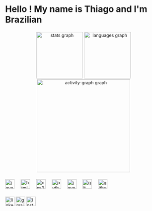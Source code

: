 <h1 align="left">Hello ! My name is Thiago and I'm Brazilian</h1>
  
###

<div align="center">
 
  <img src="https://github-readme-stats.vercel.app/api?username=thiago23sl&hide_title=false&hide_rank=true&show_icons=true&include_all_commits=true&count_private=true&disable_animations=false&theme=blueberry&locale=en&hide_border=false&order=1" height="150" alt="stats graph"  />
  
  <img src="https://github-readme-stats.vercel.app/api/top-langs?username=thiago23sl&locale=en&hide_title=false&layout=compact&card_width=320&langs_count=10&theme=blueberry&hide_border=false&order=2" height="150" alt="languages graph"  />
  
  <img src="https://github-readme-activity-graph.vercel.app/graph?username=thiago23sl&radius=10&theme=github-dark&area=true&order=5&hide_border=true&hide_title=false&custom_title=Thiago%20Contributions%20Graph" height="300" alt="activity-graph graph"  />
</div>

###

<div>
  <img src="https://cdn.jsdelivr.net/gh/devicons/devicon/icons/javascript/javascript-original.svg" height="30" alt="javascript logo"  />
  <img width="12" />
  <img src="https://cdn.jsdelivr.net/gh/devicons/devicon/icons/html5/html5-original.svg" height="30" alt="html5 logo"  />
  <img width="12" />
  <img src="https://cdn.jsdelivr.net/gh/devicons/devicon/icons/css3/css3-original.svg" height="30" alt="css3 logo"  />
  <img width="12" />
  <img src="https://cdn.jsdelivr.net/gh/devicons/devicon/icons/python/python-original.svg" height="30" alt="python logo"  />
  <img width="12" />
  <img src="https://cdn.jsdelivr.net/gh/devicons/devicon/icons/java/java-original.svg" height="30" alt="java logo"  />
  <img width="12" />
  <img src="https://cdn.jsdelivr.net/gh/devicons/devicon/icons/git/git-original.svg" height="30" alt="git logo"  />
  <img width="12" />
  <img src="https://cdn.jsdelivr.net/gh/devicons/devicon/icons/github/github-original.svg" height="30" alt="github logo"  />

###

</div>

###

<div align="left">
 
  <a href="https://www.linkedin.com/in/thiago-s-lima23/" target="_blank" rel="external"><img src="https://img.shields.io/static/v1?message=LinkedIn&logo=linkedin&label=&color=0077B5&logoColor=white&labelColor=&style=for-the-badge" target="_blank" height="30" alt="linkedin logo"  /></a>
  <a href="https://outlook.office.com/mail/deeplink/compose?mailtouri=mailto%3Athiagosilvalima784%40gmail.com" target="_blank" rel="external"><img src="https://img.shields.io/static/v1?message=Gmail&logo=gmail&label=&color=D14836&logoColor=white&labelColor=&style=for-the-badge" target="_blank" height="30" alt="gmail logo"  /></a>
  <a href="https://www.instagram.com/thiagosl784/" target="_blank" rel="external"><img src="https://img.shields.io/static/v1?message=Instagram&logo=instagram&label=&color=E4405F&logoColor=white&labelColor=&style=for-the-badge" target="_blank" height="30" alt="instagram logo"  /></a>
</div>
